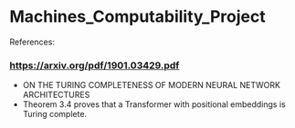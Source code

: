 # Machines_Computability_Project


References:

### https://arxiv.org/pdf/1901.03429.pdf

- ON THE TURING COMPLETENESS OF MODERN NEURAL NETWORK ARCHITECTURES
- Theorem 3.4 proves that a Transformer with positional embeddings is Turing complete.
  
